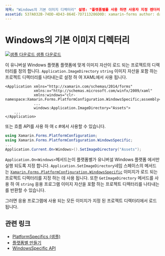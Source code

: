 ```yaml
---
제목: "Windows의 기본 이미지 디렉터리" 설명: "플랫폼별를 사용 하면 사용자 지정 렌더러 나 효과를 구현 하지 않고 특정 플랫폼 에서만 사용할 수 있는 기능을 사용할 수 있습니다. 이 문서에서는 이미지 자산이 로드 되는 프로젝트의 디렉터리를 정의 하는 Windows 플랫폼별를 사용 하는 방법을 설명 합니다.
assetid: 537A032B-74DD-4D43-864E-7D7113286D0D: xamarin-forms author: davidbritch: dabritch:: 01/16/2020-loc: [ Xamarin.Forms ,]입니다. Xamarin.Essentials
---
```


# <a name="default-image-directory-on-windows"></a>Windows의 기본 이미지 디렉터리

[![샘플 다운로드](~/media/shared/download.png) 샘플 다운로드](https://docs.microsoft.com/samples/xamarin/xamarin-forms-samples/userinterface-platformspecifics)

이 유니버설 Windows 플랫폼 플랫폼에 맞게 이미지 자산이 로드 되는 프로젝트의 디렉터리를 정의 합니다. `Application.ImageDirectory` `string` 이미지 자산을 포함 하는 프로젝트 디렉터리를 나타내는로 설정 하 여 XAML에서 사용 됩니다.

```xaml
<Application xmlns="http://xamarin.com/schemas/2014/forms"
             xmlns:x="http://schemas.microsoft.com/winfx/2009/xaml"
             xmlns:windows="clr-namespace:Xamarin.Forms.PlatformConfiguration.WindowsSpecific;assembly=Xamarin.Forms.Core"
             ...
             windows:Application.ImageDirectory="Assets">
    ...
</Application>
```

또는 흐름 API를 사용 하 여 c #에서 사용할 수 있습니다.

```csharp
using Xamarin.Forms.PlatformConfiguration;
using Xamarin.Forms.PlatformConfiguration.WindowsSpecific;
...
Application.Current.On<Windows>().SetImageDirectory("Assets");
```

`Application.On<Windows>`메서드는이 플랫폼별가 유니버설 Windows 플랫폼 에서만 실행 되도록 지정 합니다. `Application.SetImageDirectory`네임 스페이스의 메서드는 [`Xamarin.Forms.PlatformConfiguration.WindowsSpecific`](xref:Xamarin.Forms.PlatformConfiguration.WindowsSpecific) 이미지가 로드 되는 프로젝트 디렉터리를 지정 하는 데 사용 됩니다. 또한 `GetImageDirectory` 메서드를 사용 하 여 `string` 응용 프로그램 이미지 자산을 포함 하는 프로젝트 디렉터리를 나타내는를 반환할 수 있습니다.

그러면 응용 프로그램에 사용 되는 모든 이미지가 지정 된 프로젝트 디렉터리에서 로드 됩니다.

## <a name="related-links"></a>관련 링크

- [PlatformSpecifics (샘플)](https://docs.microsoft.com/samples/xamarin/xamarin-forms-samples/userinterface-platformspecifics)
- [플랫폼별 만들기](~/xamarin-forms/platform/platform-specifics/index.md#creating-platform-specifics)
- [WindowsSpecific API](xref:Xamarin.Forms.PlatformConfiguration.WindowsSpecific)
